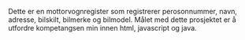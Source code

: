 Dette er en mottorvognregister som registrerer perosonnummer, navn, adresse, bilskilt, bilmerke og bilmodel. Målet med dette prosjektet er å utfordre kompetangsen min innen html, javascript og java. 
